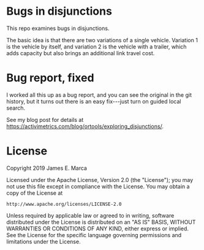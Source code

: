 # Bugs in disjunctions

This repo examines bugs in disjunctions.

The basic idea is that there are two variations of a single vehicle.
Variation 1 is the vehicle by itself, and variation 2 is the vehicle
with a trailer, which adds capacity but also brings an additional link
travel cost.


# Bug report, fixed

I worked all this up as a bug report, and you can see the original in
the git history, but it turns out there is an easy fix---just turn on
guided local search.

See my blog post for details at
https://activimetrics.com/blog/ortools/exploring_disjunctions/.


# License

Copyright 2019 James E. Marca

Licensed under the Apache License, Version 2.0 (the "License");
you may not use this file except in compliance with the License.
You may obtain a copy of the License at

    http://www.apache.org/licenses/LICENSE-2.0

Unless required by applicable law or agreed to in writing, software
distributed under the License is distributed on an "AS IS" BASIS,
WITHOUT WARRANTIES OR CONDITIONS OF ANY KIND, either express or implied.
See the License for the specific language governing permissions and
limitations under the License.

